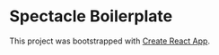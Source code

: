 # Spectacle Boilerplate

This project was bootstrapped with [Create React App](https://github.com/facebookincubator/create-react-app).

